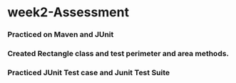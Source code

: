 # week2-Assessment
### Practiced on Maven and JUnit
### Created Rectangle class and test perimeter and area methods.
### Practiced JUnit Test case and Junit Test Suite
